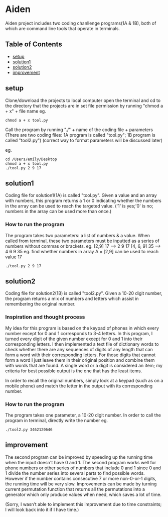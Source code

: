 # Aiden

Aiden project includes two coding chanllenge programs(1A & 1B), both of which are command line tools that operate in terminals.

## Table of Contents
- [setup](#setup)
- [solution1](#solution1)
- [solution2](#solution2)
- [improvement](#improvement)

## setup

Clone/download the projects to local computer
open the terminal and cd to the directory that the projects are in 
set file permission by running "chmod a + x" + file name
eg.
```
chmod a + x tool.py
```
Call the program by running "./" + name of the coding file + parameters
(There are two coding files: 1A program is called "tool.py"; 1B program is called "tool2.py")
(correct way to format parameters will be discussed later)

eg.
```
cd /Users/emily/Desktop
chmod a + x tool.py
./tool.py 2 9 17
```

## solution1

Coding file for solution1(1A) is called "tool.py". Given a value and an array with numbers, this program
returns a 1 or 0 indicating whether the numbers in the array can be used to reach the targeted value. 
('1' is yes;'0' is no; numbers in the array can be used more than once.)

### How to run the program

The program takes two parameters: a list of numbers & a value. When called from terminal, these two parameters must be inputted as a series of numbers without commas or brackets.
eg. [2,9] 17 --> 2 9 17
    [4, 6, 9] 35 --> 4 6 9 35
eg. find whether numbers in array A = [2,9] can be used to reach value 17
```
./tool.py 2 9 17
```

## solution2

Coding file for solution2(1B) is called "tool2.py". Given a 10-20 digit number, the program returns a mix of 
numbers and letters which assist in remembering the original number. 

### Inspiration and thought process
My idea for this program is based on the keypad of phones in which every number except for 0 and 1 corresponds to 3-4 letters. 
In this program, I turned every digit of the given number except for 0 and 1 into their corresponding letters. I then implemented a text file of dictionary words to check whether there are any sequences of  digits of any length that can form a word with their corresponding letters. For those digits that cannot form a word I just leave them in their original position and combine them with words that are found. A single word or a  digit is considered an item; my criteria for best possible output is the one that has the least items.

In order to recall the original numbers, simply look at a keypad (such as on a mobile phone) and match the letter in the output with its corresponding number.

### How to run the program
The program takes one parameter, a 10-20 digit number. In order to call the program in terminal, directly write the number
eg.
```
./tool2.py 3462120646
```
## improvement
The second program can be improved by speeding up the running time when the input doesn't have 0 and 1. The second program works well for phone numbers or other series of numbers that include 0 and 1 since 0 and 1 divide the number series into several parts to find possible words. However if the number contains consecutive 7 or more non-0-or-1 digits, the running time will be very slow.
Improvements can be made by turning current permutation function that returns all the permutations into a generator which only produce values when need, which saves a lot of time.

(Sorry, I wasn’t able to implement this improvement due to time constraints; I will look back into it if I have time.)
